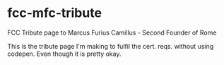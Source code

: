 # fcc-mfc-tribute
FCC Tribute page to Marcus Furius Camillus - Second Founder of Rome

This is the tribute page I'm making to fulfil the cert. reqs. without using codepen. Even though it is pretty okay.

